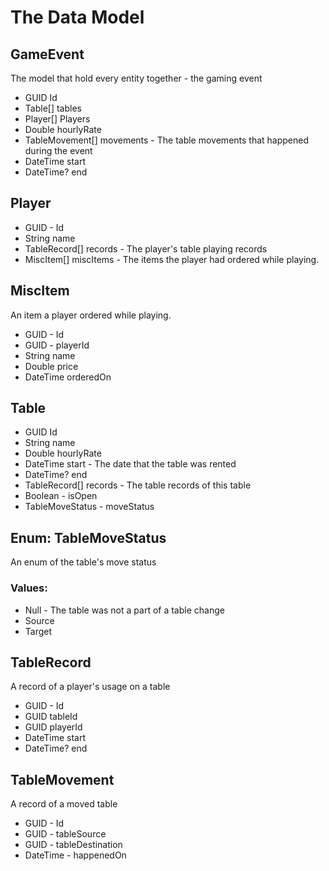 # The Data Model #

## GameEvent ##

The model that hold every entity together - the gaming event

* GUID Id
* Table[] tables
* Player[] Players
* Double hourlyRate
* TableMovement[] movements - The table movements that happened during the event
* DateTime start
* DateTime? end

## Player ##

* GUID - Id
* String name
* TableRecord[] records - The player's table playing records
* MiscItem[] miscItems - The items the player had ordered while playing.

## MiscItem ##

An item a player ordered while playing.

* GUID - Id
* GUID - playerId
* String name
* Double price
* DateTime orderedOn

## Table ##

* GUID Id
* String name
* Double hourlyRate
* DateTime start - The date that the table was rented
* DateTime? end
* TableRecord[] records - The table records of this table
* Boolean - isOpen
* TableMoveStatus - moveStatus

## Enum: TableMoveStatus ##

An enum of the table's move status

### Values:

* Null - The table was not a part of a table change
* Source
* Target

## TableRecord ##

A record of a player's usage on a table

* GUID - Id
* GUID tableId
* GUID playerId
* DateTime start
* DateTime? end

## TableMovement ##

A record of a moved table

* GUID - Id
* GUID - tableSource
* GUID - tableDestination
* DateTime - happenedOn
